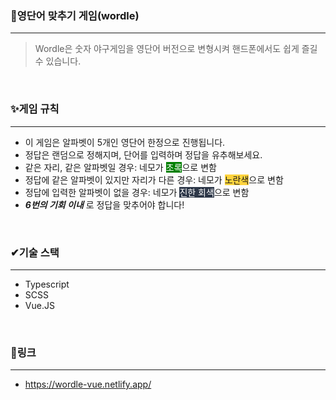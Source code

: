 ### 📱영단어 맞추기 게임(wordle)
***

> Wordle은 숫자 야구게임을 영단어 버전으로 변형시켜 핸드폰에서도 쉽게 즐길 수 있습니다.
> 

<br>

### ✨게임 규칙
***
- 이 게임은 알파벳이 5개인 영단어 한정으로 진행됩니다.
- 정답은 랜덤으로 정해지며, 단어를 입력하며 정답을 유추해보세요.
- 같은 자리, 같은 알파벳일 경우: 네모가 <span style="background-color:#008000; color:#fff">초록</span>으로 변함
- 정답에 같은 알파벳이 있지만 자리가 다른 경우: 네모가 <span style="background-color:#ffd33d">노란색</span>으로 변함
- 정답에 입력한 알파벳이 없을 경우: 네모가 <span style="background-color:#2d3748; color:#ffffff">진한 회색</span>으로 변함
- **_6번의 기회 이내_** 로 정답을 맞추어야 합니다!

<br>

### ✔기술 스택
***
- Typescript
- SCSS
- Vue.JS

<br>

### 📎링크
***
- https://wordle-vue.netlify.app/